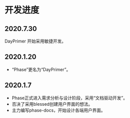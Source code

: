 # 开发进度

## 2020.7.30

DayPrimer 开始采用敏捷开发。

## 2020.1.20

- “Phase”更名为“DayPrimer”。

## 2020.1.7

- Phase正式进入需求分析与设计阶段，采用“文档驱动开发”。
- 否决了采用blessed创建用户界面的想法。
- 主力编写phase-docs，开始设计各端用户界面。
